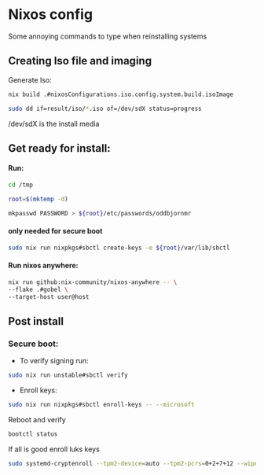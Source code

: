 # Nixos config

Some annoying commands to type when reinstalling systems

## Creating Iso file and imaging
Generate Iso:
```bash
nix build .#nixosConfigurations.iso.config.system.build.isoImage
```

```bash
sudo dd if=result/iso/*.iso of=/dev/sdX status=progress
```
/dev/sdX is the install media
## Get ready for install:

#### Run:
```bash
cd /tmp

root=$(mktemp -d)

mkpasswd PASSWORD > ${root}/etc/passwords/oddbjornmr
```
#### only needed for secure boot
```bash
sudo nix run nixpkgs#sbctl create-keys -e ${root}/var/lib/sbctl
```
#### Run nixos anywhere:
```bash
nix run github:nix-community/nixos-anywhere -- \
--flake .#gobel \
--target-host user@host

```
## Post install
### Secure boot: 
- To verify signing run:
```bash
sudo nix run unstable#sbctl verify
```
- Enroll keys:
```bash
sudo nix run nixpkgs#sbctl enroll-keys -- --microsoft
```
Reboot and verify
```bash
bootctl status
```
If all is good enroll luks keys
```bash 
sudo systemd-cryptenroll --tpm2-device=auto --tpm2-pcrs=0+2+7+12 --wipe-slot=tpm2 /dev/nvme0n1p2
```
